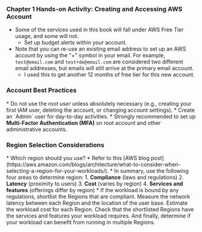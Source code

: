 <h3>Chapter 1 Hands-on Activity: Creating and Accessing AWS Account</h3>


* Some of the services used in this book will fall under AWS Free Tier usage, and some will not.
  * Set up budget alerts within your account.
* Note that you can re-use an existing email address to set up an AWS account by using the "+" symbol in your email. 
  For example, `test@email.com` and `test+de@email.com` are considered two different email addresses, but emails 
  will still arrive at the primary email account.
  * I used this to get another 12 months of free tier for this new account.


<h3>Account Best Practices</h3>
* Do not use the <i>root user</i> unless absolutely necessary (e.g., creating your first IAM user, deleting the 
  account, or changing account settings).
* Create an `Admin` user for day-to-day activities.
* Strongly recommended to set up <b>Multi-Factor Authentication (MFA)</b> on root account and other administrative 
  accounts.


<h3>Region Selection Considerations</h3>
* Which region should you use?
  * Refer to this [AWS blog post](https://aws.amazon.com/blogs/architecture/what-to-consider-when-selecting-a-region-for-your-workloads/).
  * In summary, use the following four areas to determine region:
1. <b>Compliance</b> (laws and regulations)
2. <b>Latency</b> (proximity to users)
3. <b>Cost</b> (varies by region)
4. <b>Services and features</b> (offerings differ by region)
* If the workload is bound by any regulations, shortlist the Regions that are compliant. Measure the network latency 
  between each Region and the location of the user base. Estimate the workload cost for each Region. Check that the 
  shortlisted Regions have the services and features your workload requires. And finally, determine if your workload
  can benefit from running in multiple Regions.

